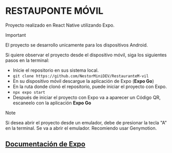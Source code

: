 # RESTAUPONTE MÓVIL

Proyecto realizado en React Native utilizando Expo.

>[!IMPORTANT]
>El proyecto se desarrollo unicamente para los dispositivos Android.

Si quiere observar el proyecto desde el dispositivo móvil, siga los siguientes pasos en la terminal:

- Inicie el repositorio en sus sistema local.
 - `git clone https://github.com/NestorMiniDEV/RestauranteM-vil`
- En su dispositivo móvil descargue la aplicación de Expo (**Expo Go**)
- En la ruta donde clonó el repositorio, puede iniciar el proyecto con Expo.
 - `npx expo start`
- Después de iniciar el proyecto con Expo va a aparecer un Código QR, escaneelo con la aplicación **Expo Go**

>[!NOTE]
>Si desea abrir el proyecto desde un emulador, debe de presionar la tecla "A" en la terminal. Se va a abrir el emulador. Recomiendo usar Genymotion.

## [Documentación de Expo](https://docs.expo.dev/tutorial/create-your-first-app/)